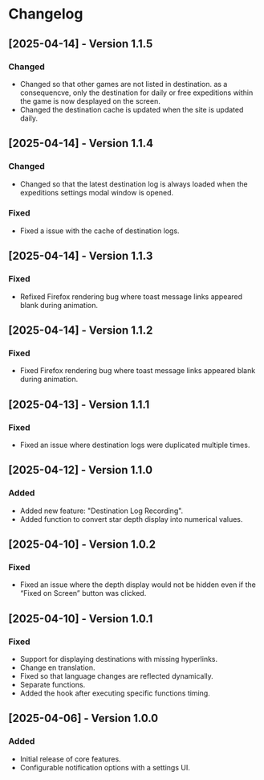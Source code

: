 # Changelog

## [2025-04-14] - Version 1.1.5

### Changed
- Changed so that other games are not listed in destination. as a consequencve, only the destination for daily or free expeditions within the game is now desplayed on the screen.
- Changed the destination cache is updated when the site is updated daily.

## [2025-04-14] - Version 1.1.4

### Changed
- Changed so that the latest destination log is always loaded when the expeditions settings modal window is opened.

### Fixed
- Fixed a issue with the cache of destination logs.

## [2025-04-14] - Version 1.1.3

### Fixed
- Refixed Firefox rendering bug where toast message links appeared blank during animation.

## [2025-04-14] - Version 1.1.2

### Fixed
- Fixed Firefox rendering bug where toast message links appeared blank during animation.

## [2025-04-13] - Version 1.1.1

### Fixed
- Fixed an issue where destination logs were duplicated multiple times.

## [2025-04-12] - Version 1.1.0

### Added
- Added new feature: "Destination Log Recording".
- Added function to convert star depth display into numerical values.

## [2025-04-10] - Version 1.0.2

### Fixed
- Fixed an issue where the depth display would not be hidden even if the “Fixed on Screen” button was clicked.

## [2025-04-10] - Version 1.0.1

### Fixed
- Support for displaying destinations with missing hyperlinks.
- Change en translation.
- Fixed so that language changes are reflected dynamically.
- Separate functions.
- Added the hook after executing specific functions timing.

## [2025-04-06] - Version 1.0.0

### Added
- Initial release of core features.
- Configurable notification options with a settings UI.
